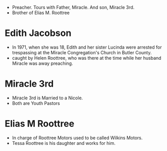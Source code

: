 - Preacher. Tours with Father, Miracle. And son, Miracle 3rd.
- Brother of Elias M. Roottree

# Edith Jacobson
- In 1971, when she was 18, Edith and her sister Lucinda were arrested for trespassing at the Miracle Congregation's Church in Butler County.
- caught by Helen Roottree, who was there at the time while her husband Miracle was away preaching.

# Miracle 3rd
- Miracle 3rd is Married to a Nicole.
- Both are Youth Pastors

# Elias M Roottree
- In charge of Roottree Motors used to be called Wilkins Motors.
- Tessa Roottree is his daughter and works for him.